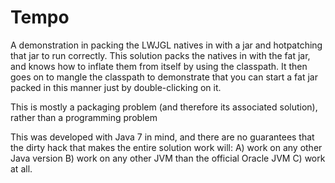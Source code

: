 # Tempo

A demonstration in packing the LWJGL natives in with a jar and hotpatching that jar to run correctly. This solution packs the natives in with the fat jar, and knows how to inflate them from itself by using the classpath. It then goes on to mangle the classpath to demonstrate that you can start a fat jar packed in this manner just by double-clicking on it.

This is mostly a packaging problem (and therefore its associated solution), rather than a programming problem

This was developed with Java 7 in mind, and there are no guarantees that the dirty hack that makes the entire solution work will:
A) work on any other Java version
B) work on any other JVM than the official Oracle JVM
C) work at all.
